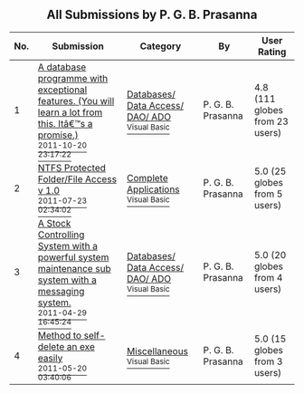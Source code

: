 ﻿<div align="center">

## All Submissions by P\. G\. B\. Prasanna

</div>

No.  | Submission | Category | By   | User Rating
---- | ---------- | -------- | ---- | -----------
1 | [A database programme with exceptional features\. \(You will learn a lot from this\. Itâ€™s a promise\.\)<br /><sup>2011-10-20 23:17:22</sup>](https://github.com/Planet-Source-Code/p-g-b-prasanna-a-database-programme-with-exceptional-features-you-will-learn-a-lot-from-th__1-73908) | [Databases/ Data Access/ DAO/ ADO<br /><sup>Visual Basic</sup>](../ByCategory/databases-data-access-dao-ado__1-6.md) | P\. G\. B\. Prasanna | 4.8 (111 globes from 23 users)
2 | [NTFS Protected Folder/File Access v 1\.0<br /><sup>2011-07-23 02:34:02</sup>](https://github.com/Planet-Source-Code/p-g-b-prasanna-ntfs-protected-folder-file-access-v-1-0__1-74018) | [Complete Applications<br /><sup>Visual Basic</sup>](../ByCategory/complete-applications__1-27.md) | P\. G\. B\. Prasanna | 5.0 (25 globes from 5 users)
3 | [A Stock Controlling System with a powerful system maintenance sub system with a messaging system\.<br /><sup>2011-04-29 16:45:24</sup>](https://github.com/Planet-Source-Code/p-g-b-prasanna-a-stock-controlling-system-with-a-powerful-system-maintenance-sub-system-wi__1-73888) | [Databases/ Data Access/ DAO/ ADO<br /><sup>Visual Basic</sup>](../ByCategory/databases-data-access-dao-ado__1-6.md) | P\. G\. B\. Prasanna | 5.0 (20 globes from 4 users)
4 | [Method to self\-delete an exe easily<br /><sup>2011-05-20 03:40:06</sup>](https://github.com/Planet-Source-Code/p-g-b-prasanna-method-to-self-delete-an-exe-easily__1-73921) | [Miscellaneous<br /><sup>Visual Basic</sup>](../ByCategory/miscellaneous__1-1.md) | P\. G\. B\. Prasanna | 5.0 (15 globes from 3 users)
